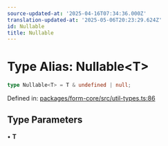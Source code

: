 ```yaml
---
source-updated-at: '2025-04-16T07:34:36.000Z'
translation-updated-at: '2025-05-06T20:23:29.624Z'
id: Nullable
title: Nullable
---
```


<!-- DO NOT EDIT: this page is autogenerated from the type comments -->

# Type Alias: Nullable\<T\>

```ts
type Nullable<T> = T & undefined | null;
```

Defined in: [packages/form-core/src/util-types.ts:86](https://github.com/TanStack/form/blob/main/packages/form-core/src/util-types.ts#L86)

## Type Parameters

• **T**
